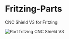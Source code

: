 # Fritzing-Parts
CNC Shield V3 for Fritzing

![Part fritzing CNC Shield V3](https://github.com/Spraio/Fritzing-Parts/assets/143721319/eb78ade4-0b39-4b7b-9463-153e33495401)
